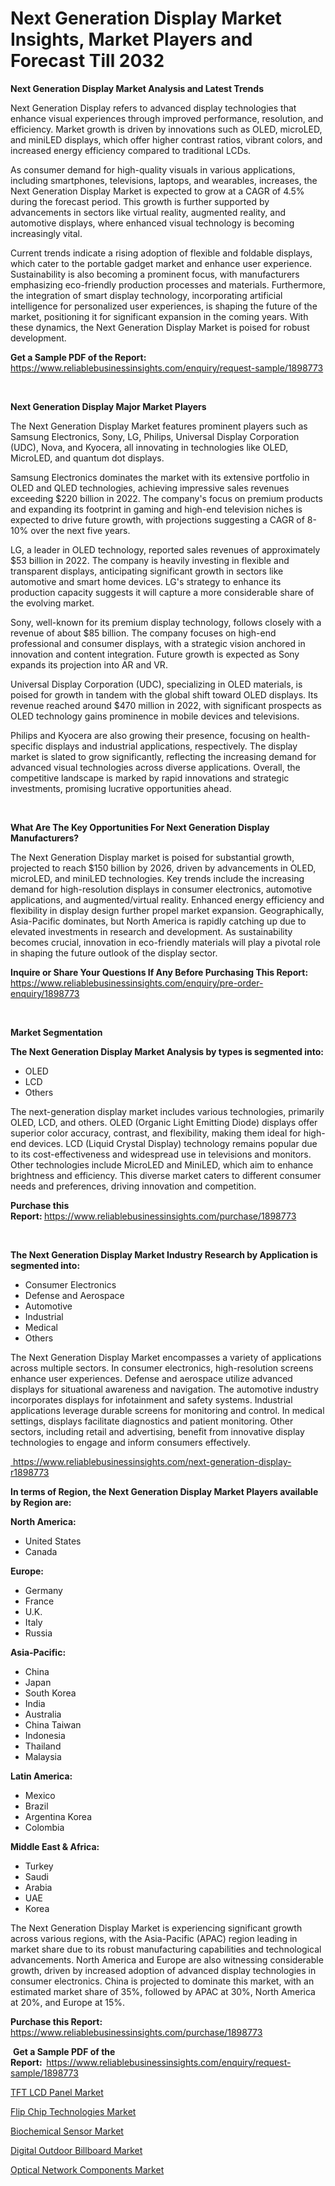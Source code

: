 <p><h1>Next Generation Display Market Insights, Market Players and Forecast Till 2032</h1></p><p><strong>Next Generation Display Market Analysis and Latest Trends</strong></p>
<p><p>Next Generation Display refers to advanced display technologies that enhance visual experiences through improved performance, resolution, and efficiency. Market growth is driven by innovations such as OLED, microLED, and miniLED displays, which offer higher contrast ratios, vibrant colors, and increased energy efficiency compared to traditional LCDs. </p><p>As consumer demand for high-quality visuals in various applications, including smartphones, televisions, laptops, and wearables, increases, the Next Generation Display Market is expected to grow at a CAGR of 4.5% during the forecast period. This growth is further supported by advancements in sectors like virtual reality, augmented reality, and automotive displays, where enhanced visual technology is becoming increasingly vital.</p><p>Current trends indicate a rising adoption of flexible and foldable displays, which cater to the portable gadget market and enhance user experience. Sustainability is also becoming a prominent focus, with manufacturers emphasizing eco-friendly production processes and materials. Furthermore, the integration of smart display technology, incorporating artificial intelligence for personalized user experiences, is shaping the future of the market, positioning it for significant expansion in the coming years. With these dynamics, the Next Generation Display Market is poised for robust development.</p></p>
<p><strong>Get a Sample PDF of the Report:&nbsp;</strong> <a href="https://www.reliablebusinessinsights.com/enquiry/request-sample/1898773?utm_campaign=101&utm_medium=2&utm_source=Github&utm_content=ia&utm_term=06042025&utm_id=next-generation-display">https://www.reliablebusinessinsights.com/enquiry/request-sample/1898773</a></p>
<p>&nbsp;</p>
<p><strong>Next Generation Display Major Market Players</strong></p>
<p><p>The Next Generation Display Market features prominent players such as Samsung Electronics, Sony, LG, Philips, Universal Display Corporation (UDC), Nova, and Kyocera, all innovating in technologies like OLED, MicroLED, and quantum dot displays.</p><p>Samsung Electronics dominates the market with its extensive portfolio in OLED and QLED technologies, achieving impressive sales revenues exceeding $220 billion in 2022. The company's focus on premium products and expanding its footprint in gaming and high-end television niches is expected to drive future growth, with projections suggesting a CAGR of 8-10% over the next five years.</p><p>LG, a leader in OLED technology, reported sales revenues of approximately $53 billion in 2022. The company is heavily investing in flexible and transparent displays, anticipating significant growth in sectors like automotive and smart home devices. LG's strategy to enhance its production capacity suggests it will capture a more considerable share of the evolving market.</p><p>Sony, well-known for its premium display technology, follows closely with a revenue of about $85 billion. The company focuses on high-end professional and consumer displays, with a strategic vision anchored in innovation and content integration. Future growth is expected as Sony expands its projection into AR and VR.</p><p>Universal Display Corporation (UDC), specializing in OLED materials, is poised for growth in tandem with the global shift toward OLED displays. Its revenue reached around $470 million in 2022, with significant prospects as OLED technology gains prominence in mobile devices and televisions.</p><p>Philips and Kyocera are also growing their presence, focusing on health-specific displays and industrial applications, respectively. The display market is slated to grow significantly, reflecting the increasing demand for advanced visual technologies across diverse applications. Overall, the competitive landscape is marked by rapid innovations and strategic investments, promising lucrative opportunities ahead.</p></p>
<p>&nbsp;</p>
<p><strong>What Are The Key Opportunities For Next Generation Display Manufacturers?</strong></p>
<p><p>The Next Generation Display market is poised for substantial growth, projected to reach $150 billion by 2026, driven by advancements in OLED, microLED, and miniLED technologies. Key trends include the increasing demand for high-resolution displays in consumer electronics, automotive applications, and augmented/virtual reality. Enhanced energy efficiency and flexibility in display design further propel market expansion. Geographically, Asia-Pacific dominates, but North America is rapidly catching up due to elevated investments in research and development. As sustainability becomes crucial, innovation in eco-friendly materials will play a pivotal role in shaping the future outlook of the display sector.</p></p>
<p><strong>Inquire or Share Your Questions If Any Before Purchasing This Report:</strong> <a href="https://www.reliablebusinessinsights.com/enquiry/pre-order-enquiry/1898773?utm_campaign=101&utm_medium=2&utm_source=Github&utm_content=ia&utm_term=06042025&utm_id=next-generation-display">https://www.reliablebusinessinsights.com/enquiry/pre-order-enquiry/1898773</a></p>
<p>&nbsp;</p>
<p><strong>Market Segmentation</strong></p>
<p><strong>The Next Generation Display Market Analysis by types is segmented into:</strong></p>
<p><ul><li>OLED</li><li>LCD</li><li>Others</li></ul></p>
<p><p>The next-generation display market includes various technologies, primarily OLED, LCD, and others. OLED (Organic Light Emitting Diode) displays offer superior color accuracy, contrast, and flexibility, making them ideal for high-end devices. LCD (Liquid Crystal Display) technology remains popular due to its cost-effectiveness and widespread use in televisions and monitors. Other technologies include MicroLED and MiniLED, which aim to enhance brightness and efficiency. This diverse market caters to different consumer needs and preferences, driving innovation and competition.</p></p>
<p><strong>Purchase this Report:&nbsp;</strong><a href="https://www.reliablebusinessinsights.com/purchase/1898773?utm_campaign=101&utm_medium=2&utm_source=Github&utm_content=ia&utm_term=06042025&utm_id=next-generation-display">https://www.reliablebusinessinsights.com/purchase/1898773</a></p>
<p>&nbsp;</p>
<p><strong>The Next Generation Display Market Industry Research by Application is segmented into:</strong></p>
<p><ul><li>Consumer Electronics</li><li>Defense and Aerospace</li><li>Automotive</li><li>Industrial</li><li>Medical</li><li>Others</li></ul></p>
<p><p>The Next Generation Display Market encompasses a variety of applications across multiple sectors. In consumer electronics, high-resolution screens enhance user experiences. Defense and aerospace utilize advanced displays for situational awareness and navigation. The automotive industry incorporates displays for infotainment and safety systems. Industrial applications leverage durable screens for monitoring and control. In medical settings, displays facilitate diagnostics and patient monitoring. Other sectors, including retail and advertising, benefit from innovative display technologies to engage and inform consumers effectively.</p></p>
<p><a href="https://www.reliablebusinessinsights.com/next-generation-display-r1898773?utm_campaign=101&utm_medium=2&utm_source=Github&utm_content=ia&utm_term=06042025&utm_id=next-generation-display">&nbsp;https://www.reliablebusinessinsights.com/next-generation-display-r1898773</a></p>
<p><strong>In terms of Region, the Next Generation Display Market Players available by Region are:</strong></p>
<p>
    <p> <strong> North America: </strong>
        <ul>
            <li>United States</li>
            <li>Canada</li>
        </ul>
        </p> 
    <p> <strong> Europe: </strong>
        <ul>
            <li>Germany</li>
            <li>France</li>
            <li>U.K.</li>
            <li>Italy</li>
            <li>Russia</li>
        </ul>
        </p> 
    <p> <strong> Asia-Pacific: </strong>
        <ul>
            <li>China</li>
            <li>Japan</li>
            <li>South Korea</li>
            <li>India</li>
            <li>Australia</li>
            <li>China Taiwan</li>
            <li>Indonesia</li>
            <li>Thailand</li>
            <li>Malaysia</li>
        </ul>
        </p> 
    <p> <strong> Latin America: </strong>
        <ul>
            <li>Mexico</li>
            <li>Brazil</li>
            <li>Argentina Korea</li>
            <li>Colombia</li>
        </ul>
        </p> 
    <p> <strong> Middle East & Africa: </strong>
        <ul>
            <li>Turkey</li>
            <li>Saudi</li>
            <li>Arabia</li>
            <li>UAE</li>
            <li>Korea</li>
        </ul>
    </p>
    </p>
<p><p>The Next Generation Display Market is experiencing significant growth across various regions, with the Asia-Pacific (APAC) region leading in market share due to its robust manufacturing capabilities and technological advancements. North America and Europe are also witnessing considerable growth, driven by increased adoption of advanced display technologies in consumer electronics. China is projected to dominate this market, with an estimated market share of 35%, followed by APAC at 30%, North America at 20%, and Europe at 15%.</p></p>
<p><strong>Purchase this Report: </strong><a href="https://www.reliablebusinessinsights.com/purchase/1898773?utm_campaign=101&utm_medium=2&utm_source=Github&utm_content=ia&utm_term=06042025&utm_id=next-generation-display">https://www.reliablebusinessinsights.com/purchase/1898773</a></p>
<p>&nbsp;<strong>Get a Sample PDF of the Report:&nbsp;&nbsp;</strong><a href="https://www.reliablebusinessinsights.com/enquiry/request-sample/1898773?utm_campaign=101&utm_medium=2&utm_source=Github&utm_content=ia&utm_term=06042025&utm_id=next-generation-display">https://www.reliablebusinessinsights.com/enquiry/request-sample/1898773</a></p>
<p><strong></strong></p>
<p><p><a href="https://github.com/buseknoden2b/Market-Research-Report-List-1/blob/main/tft-lcd-panel-market.md?utm_campaign=101&utm_medium=2&utm_source=Github&utm_content=ia&utm_term=06042025&utm_id=next-generation-display">TFT LCD Panel Market</a></p><p><a href="https://github.com/sternymkere4/Market-Research-Report-List-1/blob/main/flip-chip-technologies-market.md?utm_campaign=101&utm_medium=2&utm_source=Github&utm_content=ia&utm_term=06042025&utm_id=next-generation-display">Flip Chip Technologies Market</a></p><p><a href="https://github.com/shimweummul/Market-Research-Report-List-1/blob/main/biochemical-sensor-market.md?utm_campaign=101&utm_medium=2&utm_source=Github&utm_content=ia&utm_term=06042025&utm_id=next-generation-display">Biochemical Sensor Market</a></p><p><a href="https://github.com/snaikraso/Market-Research-Report-List-1/blob/main/digital-outdoor-billboard-market.md?utm_campaign=101&utm_medium=2&utm_source=Github&utm_content=ia&utm_term=06042025&utm_id=next-generation-display">Digital Outdoor Billboard Market</a></p><p><a href="https://github.com/bauldlimle6h/Market-Research-Report-List-1/blob/main/optical-network-components-market.md?utm_campaign=101&utm_medium=2&utm_source=Github&utm_content=ia&utm_term=06042025&utm_id=next-generation-display">Optical Network Components Market</a></p></p>